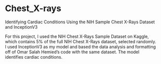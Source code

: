 # Chest_X-rays
Identifying Cardiac Conditions Using the NIH Sample Chest X-Rays Dataset and InceptionV3

For this project, I used the NIH Chest X-Rays Sample Dataset on Kaggle, which contains 5% of the full NIH Chest X-Rays dataset, selected randomly. I used InceptionV3 as my model and based the data analysis and formatting off of Omar Salah Hemied’s code with the same dataset. The model identifies cardiac conditions. 
